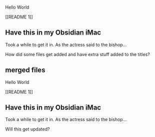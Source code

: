 Hello World

[[README 1]]

## Have this in my Obsidian iMac 

Took a while to get it in. As the actress said to the bishop...


How did some files get added and have extra stuff added to the titles?


## merged files


Hello World

[[README 1]]

## Have this in my Obsidian iMac 

Took a while to get it in. As the actress said to the bishop...

Will this get updated?